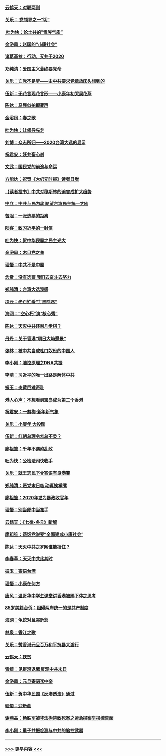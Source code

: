 #### [云鹤天：对联两则](../pages/nsc993/n11805957.md?t=01201255) 
#### [关乐： 党领导之一“切”](../pages/nsc993/n11804505.md?t=01201255) 
#### [ 吐为快：论土共的“贵族气质”](../pages/nsc993/n11804490.md?t=01201255) 
#### [金浴凤：赵国的“小康社会”](../pages/nsc993/n11804452.md?t=01201255) 
#### [诸葛高参：行动，灭共于2020](../pages/nsc993/n11804120.md?t=01201255) 
#### [郑纯清：爱国主义最终要党命](../pages/nsc993/n11802197.md?t=01201255) 
#### [关乐：亡党不是梦——由中共要求党章放床头想到的](../pages/nsc993/n11802156.md?t=01201255) 
#### [伍新：无花言现花言形——小康年初哭吴花燕](../pages/nsc993/n11800044.md?t=01201255) 
#### [陈达：马屁似拍颠覆声](../pages/nsc993/n11800010.md?t=01201255) 
#### [金浴凤：春之歌](../pages/nsc993/n11797687.md?t=01201255) 
#### [吐为快：让领导先走](../pages/nsc993/n11797512.md?t=01201255) 
#### [刘博：众志所归——2020台湾大选的启示](../pages/nsc993/n11796878.md?t=01201255) 
#### [祝君安：妖共畜心剖](../pages/nsc993/n11794273.md?t=01201255) 
#### [文武：国民党的前途与命运](../pages/nsc993/n11794198.md?t=01201255) 
#### [方能达：祝贺《大纪元时报》读者日增](../pages/nsc993/n11793807.md?t=01201255) 
#### [【读者投书】中共对穆斯林的迫害成扩大趋势](../pages/nsc993/n11791371.md?t=01201255) 
#### [中立：中共与民为敌 期望台湾民主统一大陆](../pages/nsc993/n11790392.md?t=01201255) 
#### [苦胆：一张选票的距离](../pages/nsc993/n11788914.md?t=01201255) 
#### [陆客：致习近平的一封信](../pages/nsc993/n11788867.md?t=01201255) 
#### [吐为快：贺中华民国之民主光大](../pages/nsc993/n11788618.md?t=01201255) 
#### [金浴凤：末日党之像](../pages/nsc993/n11787475.md?t=01201255) 
#### [理悟：中共不是中国](../pages/nsc993/n11787463.md?t=01201255) 
#### [念贲：没有选票  我们去奋斗去努力](../pages/nsc993/n11787398.md?t=01201255) 
#### [郑纯清：台湾大选观感](../pages/nsc993/n11786210.md?t=01201255) 
#### [项云：老百姓看“打黑除恶”](../pages/nsc993/n11785398.md?t=01201255) 
#### [海网：“空心朽”演“核心秀”](../pages/nsc993/n11783874.md?t=01201255) 
#### [陈达：天灭中共还剩几步棋？](../pages/nsc993/n11783719.md?t=01201255) 
#### [丹丹：关于香港“明日大屿愿景”](../pages/nsc993/n11783273.md?t=01201255) 
#### [张林：被中共当成牲口奴役的中国人](../pages/nsc993/n11782397.md?t=01201255) 
#### [李小刚：脑控原理之DNA共振](../pages/nsc993/n11780962.md?t=01201255) 
#### [李清：习近平的唯一出路是解体中共](../pages/nsc993/n11780866.md?t=01201255) 
#### [振玉：炎黄巨难奇耻](../pages/nsc993/n11779632.md?t=01201255) 
#### [港人心声：不想看到宝岛成为第二个香港](../pages/nsc993/n11778817.md?t=01201255) 
#### [祝君安：一剪梅‧新年新气象](../pages/nsc993/n11776340.md?t=01201255) 
#### [关乐：小康年 大役现](../pages/nsc993/n11774213.md?t=01201255) 
#### [伍新：红朝总理令怎总不灵？](../pages/nsc993/n11770813.md?t=01201255) 
#### [廖祖笙：千年不遇的乱政](../pages/nsc993/n11770373.md?t=01201255) 
#### [吐为快：公检法司快收手](../pages/nsc993/n11770359.md?t=01201255) 
#### [关乐：就王志民下台寄语有良港警](../pages/nsc993/n11769903.md?t=01201255) 
#### [郑纯清：恶党末日临 动辄挨掌嘴](../pages/nsc993/n11769356.md?t=01201255) 
#### [廖祖笙：2020年或为暴政收官年](../pages/nsc993/n11768216.md?t=01201255) 
#### [理悟：别当郎中当推手](../pages/nsc993/n11768243.md?t=01201255) 
#### [云鹤天：《七律▪冬云》新解](../pages/nsc993/n11768204.md?t=01201255) 
#### [廖祖笙：饿饭党说要“全面建成小康社会”](../pages/nsc993/n11767482.md?t=01201255) 
#### [陈达：天灭中共之罗网谁能挡住？](../pages/nsc993/n11767465.md?t=01201255) 
#### [李春草：天灭中共此其时](../pages/nsc993/n11767452.md?t=01201255) 
#### [振玉：寄语台湾](../pages/nsc993/n11767432.md?t=01201255) 
#### [理悟：小康在何方](../pages/nsc993/n11767394.md?t=01201255) 
#### [唐风：温哥华中学生课堂讲香港被踢下体之思考](../pages/nsc993/n11766848.md?t=01201255) 
#### [85岁美籍台侨：阻碍两岸统一的是共产制度](../pages/nsc993/n11765043.md?t=01201255) 
#### [海网：龟蛇对鼠哭新愁](../pages/nsc993/n11764895.md?t=01201255) 
#### [林泉：香江之歌](../pages/nsc993/n11764415.md?t=01201255) 
#### [关乐：赞香港元旦百万和平抗暴大游行](../pages/nsc993/n11764382.md?t=01201255) 
#### [云鹤天：扶贫](../pages/nsc993/n11764245.md?t=01201255) 
#### [雪绮：见群鸡退鹰  反观中共末日](../pages/nsc993/n11762112.md?t=01201255) 
#### [金浴凤：元旦寄语迷中帝](../pages/nsc993/n11761788.md?t=01201255) 
#### [伍新：贺中华民国《反渗透法》通过](../pages/nsc993/n11761994.md?t=01201255) 
#### [理悟：迎新曲](../pages/nsc993/n11761152.md?t=01201255) 
#### [谢燕益：杨胜军被非法拘禁致死案之紧急报案举报控告函](../pages/nsc993/n11756134.md?t=01201255) 
#### [李小刚：量子共振检测与中共的脑控武器](../pages/nsc993/n11754518.md?t=01201255) 

----
#### [ >>> 更早内容 <<< ](../indexes/nsc993-earlier.md)
